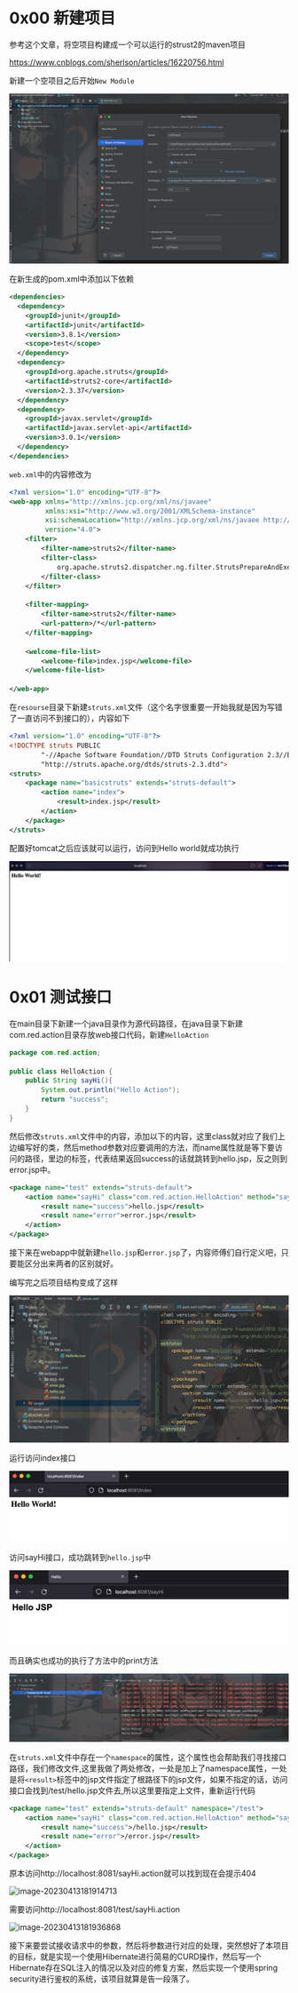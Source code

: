 # 0x00 新建项目

参考这个文章，将空项目构建成一个可以运行的strust2的maven项目

https://www.cnblogs.com/sherlson/articles/16220756.html

新建一个空项目之后开始`New Module`

![image-20230412144548212](https://raw.githubusercontent.com/MUYU212/springSecurityCodeAuditStudyProject/main/st2Project/Note/Note.assets/image-20230412144548212.png)

在新生成的pom.xml中添加以下依赖

```xml
<dependencies>
  <dependency>
    <groupId>junit</groupId>
    <artifactId>junit</artifactId>
    <version>3.8.1</version>
    <scope>test</scope>
  </dependency>
  <dependency>
    <groupId>org.apache.struts</groupId>
    <artifactId>struts2-core</artifactId>
    <version>2.3.37</version>
  </dependency>
  <dependency>
    <groupId>javax.servlet</groupId>
    <artifactId>javax.servlet-api</artifactId>
    <version>3.0.1</version>
  </dependency>
</dependencies>
```

`web.xml`中的内容修改为

```xml
<?xml version="1.0" encoding="UTF-8"?>
<web-app xmlns="http://xmlns.jcp.org/xml/ns/javaee"
         xmlns:xsi="http://www.w3.org/2001/XMLSchema-instance"
         xsi:schemaLocation="http://xmlns.jcp.org/xml/ns/javaee http://xmlns.jcp.org/xml/ns/javaee/web-app_4_0.xsd"
         version="4.0">
    <filter>
        <filter-name>struts2</filter-name>
        <filter-class>
            org.apache.struts2.dispatcher.ng.filter.StrutsPrepareAndExecuteFilter
        </filter-class>
    </filter>
 
    <filter-mapping>
        <filter-name>struts2</filter-name>
        <url-pattern>/*</url-pattern>
    </filter-mapping>
 
    <welcome-file-list>
        <welcome-file>index.jsp</welcome-file>
    </welcome-file-list>
 
</web-app>
```

在`resourse`目录下新建`struts.xml`文件（这个名字很重要一开始我就是因为写错了一直访问不到接口的），内容如下

```xml
<?xml version="1.0" encoding="UTF-8"?>
<!DOCTYPE struts PUBLIC
        "-//Apache Software Foundation//DTD Struts Configuration 2.3//EN"
        "http://struts.apache.org/dtds/struts-2.3.dtd">
<struts>
    <package name="basicstruts" extends="struts-default">
        <action name="index">
            <result>index.jsp</result>
        </action>
    </package>
</struts>
```

配置好tomcat之后应该就可以运行，访问到Hello world就成功执行

![image-20230412145437980](https://raw.githubusercontent.com/MUYU212/springSecurityCodeAuditStudyProject/main/st2Project/Note/Note.assets/image-20230412145437980.png)

# 0x01 测试接口

在main目录下新建一个java目录作为源代码路径，在java目录下新建com.red.action目录存放web接口代码，新建`HelloAction`

```java
package com.red.action;

public class HelloAction {
    public String sayHi(){
        System.out.println("Hello Action");
        return "success";
    }
}
```

然后修改`struts.xml`文件中的内容，添加以下的内容，这里class就对应了我们上边编写好的类，然后method参数对应要调用的方法，而name属性就是等下要访问的路径，里边的标签，代表结果返回success的话就跳转到hello.jsp，反之则到error.jsp中。

```xml
<package name="test" extends="struts-default">
    <action name="sayHi" class="com.red.action.HelloAction" method="sayHi">
        <result name="success">hello.jsp</result>
        <result name="error">error.jsp</result>
    </action>
</package>
```

接下来在webapp中就新建`hello.jsp`和`error.jsp`了，内容师傅们自行定义吧，只要能区分出来两者的区别就好。

编写完之后项目结构变成了这样

![image-20230412174049602](https://raw.githubusercontent.com/MUYU212/springSecurityCodeAuditStudyProject/main/st2Project/Note/Note.assets/image-20230412174049602.png)

运行访问index接口

![image-20230412174116872](https://raw.githubusercontent.com/MUYU212/springSecurityCodeAuditStudyProject/main/st2Project/Note/Note.assets/image-20230412174116872.png)

访问sayHi接口，成功跳转到`hello.jsp`中

![image-20230412174156731](https://raw.githubusercontent.com/MUYU212/springSecurityCodeAuditStudyProject/main/st2Project/Note/Note.assets/image-20230412174156731.png)

而且确实也成功的执行了方法中的print方法

![image-20230412174232285](https://raw.githubusercontent.com/MUYU212/springSecurityCodeAuditStudyProject/main/st2Project/Note/Note.assets/image-20230412174232285.png)

在`struts.xml`文件中存在一个`namespace`的属性，这个属性也会帮助我们寻找接口路径，我们修改文件,这里我做了两处修改，一处是加上了namespace属性，一处是将`<result>`标签中的jsp文件指定了根路径下的jsp文件，如果不指定的话，访问接口会找到/test/hello.jsp文件去,所以这里要指定上文件，重新运行代码

```xml
<package name="test" extends="struts-default" namespace="/test">
    <action name="sayHi" class="com.red.action.HelloAction" method="sayHi">
        <result name="success">/hello.jsp</result>
        <result name="error">/error.jsp</result>
    </action>
</package>
```

原本访问http://localhost:8081/sayHi.action就可以找到现在会提示404

![image-20230413181914713](/Users/red256/IdeaProjects/springSecurityCodeAuditStudyProject/st2Project/Note/Note.assets/image-20230413181914713.png)

需要访问http://localhost:8081/test/sayHi.action

![image-20230413181936868](/Users/red256/IdeaProjects/springSecurityCodeAuditStudyProject/st2Project/Note/Note.assets/image-20230413181936868.png)



接下来要尝试接收请求中的参数，然后将参数进行对应的处理，突然想好了本项目的目标，就是实现一个使用Hibernate进行简易的CURD操作，然后写一个Hibernate存在SQL注入的情况以及对应的修复方案，然后实现一个使用spring security进行鉴权的系统，该项目就算是告一段落了。
